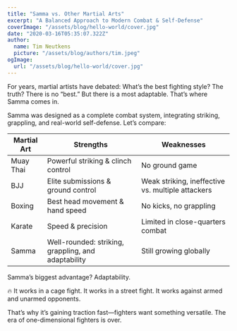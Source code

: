 ```yaml
---
title: "Samma vs. Other Martial Arts"
excerpt: "A Balanced Approach to Modern Combat & Self-Defense"
coverImage: "/assets/blog/hello-world/cover.jpg"
date: "2020-03-16T05:35:07.322Z"
author:
  name: Tim Neutkens
  picture: "/assets/blog/authors/tim.jpeg"
ogImage:
  url: "/assets/blog/hello-world/cover.jpg"
---
```


For years, martial artists have debated: What’s the best fighting style? The truth? There is no “best.” But there is a most adaptable. That’s where Samma comes in.

Samma was designed as a complete combat system, integrating striking, grappling, and real-world self-defense. Let’s compare:

| Martial Art | Strengths                                           | Weaknesses                                        |
| ----------- | --------------------------------------------------- | ------------------------------------------------- |
| Muay Thai   | Powerful striking & clinch control                  | No ground game                                    |
| BJJ         | Elite submissions & ground control                  | Weak striking, ineffective vs. multiple attackers |
| Boxing      | Best head movement & hand speed                     | No kicks, no grappling                            |
| Karate      | Speed & precision                                   | Limited in close-quarters combat                  |
| Samma       | Well-rounded: striking, grappling, and adaptability | Still growing globally                            |

Samma’s biggest advantage? Adaptability.

🔥 It works in a cage fight. It works in a street fight. It works against armed and unarmed opponents.

That’s why it’s gaining traction fast—fighters want something versatile. The era of one-dimensional fighters is over.
